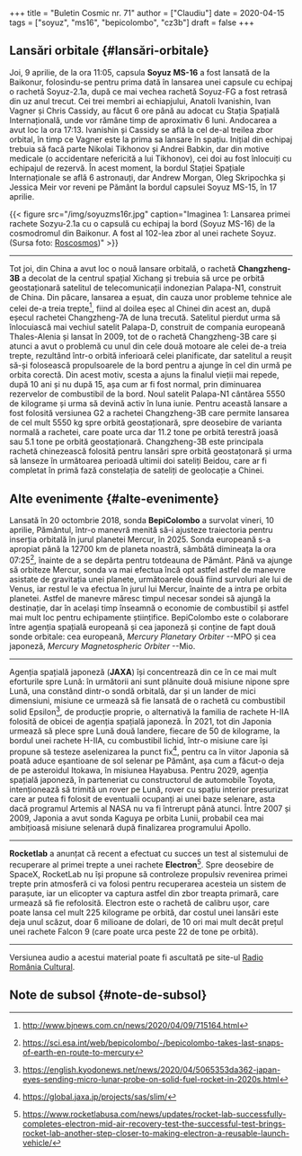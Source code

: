 +++
title = "Buletin Cosmic nr. 71"
author = ["Claudiu"]
date = 2020-04-15
tags = ["soyuz", "ms16", "bepicolombo", "cz3b"]
draft = false
+++

## Lansări orbitale {#lansări-orbitale}

Joi, 9 aprilie, de la ora 11:05, capsula **Soyuz MS-16** a fost lansată de la Baikonur, folosindu-se pentru prima dată în lansarea unei capsule cu echipaj o rachetă Soyuz-2.1a, după ce mai vechea rachetă Soyuz-FG a fost retrasă din uz anul trecut. Cei trei membri ai echiapjului, Anatoli Ivanishin, Ivan Vagner și Chris Cassidy, au făcut 6 ore până au adocat cu Stația Spațială Internațională, unde vor rămâne timp de aproximativ 6 luni. Andocarea a avut loc la ora 17:13. Ivanishin și Cassidy se află la cel de-al treilea zbor orbital, în timp ce Vagner este la prima sa lansare în spațiu. Inițial din echipaj trebuia să facă parte Nikolai Tikhonov și Andrei Babkin, dar din motive medicale (o accidentare nefericită a lui Tikhonov), cei doi au fost înlocuiți cu echipajul de rezervă. În acest moment, la bordul Stației Spațiale Internaționale se află 6 astronauți, dar Andrew Morgan, Oleg Skripochka și Jessica Meir vor reveni pe Pământ la bordul capsulei Soyuz MS-15, în 17 aprilie.

{{< figure src="/img/soyuzms16r.jpg" caption="Imaginea 1: Lansarea primei rachete Sozyu-2.1a cu o capsulă cu echipaj la bord (Soyuz MS-16) de la cosmodromul din Baikonur. A fost al 102-lea zbor al unei rachete Soyuz. (Sursa foto: [Roscosmos](https://twitter.com/roscosmos/status/1248216758969937920))" >}}

---

Tot joi, din China a avut loc o nouă lansare orbitală, o rachetă **Changzheng-3B** a decolat de la centrul spațial Xichang și trebuia să urce pe orbită geostaționară satelitul de telecomunicații indonezian Palapa-N1, construit de China. Din păcare, lansarea a eșuat, din cauza unor probleme tehnice ale celei de-a treia trepte[^fn:1], fiind al doilea eșec al Chinei din acest an, după eșecul rachetei Changzheng-7A de luna trecută. Satelitul pierdut urma să înlocuiască mai vechiul satelit Palapa-D, construit de compania europeană Thales-Alenia și lansat în 2009, tot de o rachetă Changzheng-3B care și atunci a avut o problemă cu unul din cele două motoare ale celei de-a treia trepte, rezultând într-o orbită inferioară celei planificate, dar satelitul a reușit să-și folosească propulsoarele de la bord pentru a ajunge în cel din urmă pe orbita corectă. Din acest motiv, scesta a ajuns la finalul vieții mai repede, după 10 ani și nu după 15, așa cum ar fi fost normal, prin diminuarea rezervelor de combustibil de la bord. Noul satelit Palapa-N1 cântărea 5550 de kilograme și urma să devină activ în luna iunie. Pentru această lansare a fost folosită versiunea G2 a rachetei Changzheng-3B care permite lansarea de cel mult 5550 kg spre orbită geostaționară, spre deosebire de varianta normală a rachetei, care poate urca dar 11.2 tone pe orbită terestră joasă sau 5.1 tone pe orbită geostaționară. Changzheng-3B este principala rachetă chinezească folosită pentru lansări spre orbită geostațonară și urma să lanseze în următoarea perioadă ultimii doi sateliți Beidou, care ar fi completat în primă fază constelația de sateliți de geolocație a Chinei.


## Alte evenimente {#alte-evenimente}

Lansată în 20 octombrie 2018, sonda **BepiColombo** a survolat vineri, 10 aprilie, Pământul, într-o manevră menită să-i ajusteze traiectoria pentru inserția orbitală în jurul planetei Mercur, în 2025. Sonda europeană s-a apropiat până la 12700 km de planeta noastră, sâmbătă dimineața la ora 07:25[^fn:2], înainte de a se depărta pentru totdeauna de Pământ. Până va ajunge să orbiteze Mercur, sonda va mai efectua încă opt astfel astfel de manevre asistate de gravitația unei planete, următoarele două fiind survoluri ale lui de Venus, iar restul le va efectua în jurul lui Mercur, înainte de a intra pe orbita planetei. Astfel de manevre măresc timpul necesar sondei să ajungă la destinație, dar în același timp înseamnă o economie de combustibil și astfel mai mult loc pentru echipamente științifice. BepiColombo este o colaborare între agenția spațială europeană și cea japoneză și conține de fapt două sonde orbitale: cea europeană, _Mercury Planetary Orbiter_ --MPO și cea japoneză, _Mercury Magnetospheric Orbiter_ --Mio.

---

Agenția spațială japoneză (**JAXA**) își concentrează din ce în ce mai mult eforturile spre Lună: în următorii ani sunt plănuite două misiune nipone spre Lună, una constând dintr-o sondă orbitală, dar și un lander de mici dimensiuni, misiune ce urmează să fie lansată de o rachetă cu combustibil solid Epsilon[^fn:3], de producție proprie, o alternativă la familia de rachete H-IIA folosită de obicei de agenția spațială japoneză. În 2021, tot din Japonia urmează să plece spre Lună două landere, fiecare de 50 de kilograme, la bordul unei rachete H-IIA, cu combustibil lichid, într-o misiune care își propune să testeze aselenizarea la punct fix[^fn:4], pentru ca în viitor Japonia să poată aduce eșantioane de sol selenar pe Pământ, așa cum a făcut-o deja de pe asteroidul Itokawa, în misiunea Hayabusa. Pentru 2029, agenția spațială japoneză, în parteneriat cu constructorul de automobile Toyota, intenționează să trimită un rover pe Lună, rover cu spațiu interior presurizat care ar putea fi folosit de eventualii ocupanți ai unei baze selenare, asta dacă programul Artemis al NASA nu va fi întrerupt până atunci. Între 2007 și 2009, Japonia a avut sonda Kaguya pe orbita Lunii, probabil cea mai ambițioasă misiune selenară după finalizarea programului Apollo.

---

**Rocketlab** a anunțat că recent a efectuat cu succes un test al sistemului de recuperare al primei trepte a unei rachete **Electron**[^fn:5]. Spre deosebire de SpaceX, RocketLab nu își propune să controleze propulsiv revenirea primei trepte prin atmosferă ci va folosi pentru recuperarea acesteia un sistem de parașute, iar un elicopter va captura astfel din zbor treapta primară, care urmează să fie refolosită. Electron este o rachetă de calibru ușor, care poate lansa cel mult 225 kilograme pe orbită, dar costul unei lansări este deja unul scăzut, doar 6 milioane de dolari, de 10 ori mai mult decât prețul unei rachete Falcon 9 (care poate urca peste 22 de tone pe orbită).

---

Versiunea audio a acestui material poate fi ascultată pe site-ul [Radio România Cultural](https://radioromaniacultural.ro/buletin-cosmic-nr-71/).


## Note de subsol {#note-de-subsol}

[^fn:1]: <http://www.bjnews.com.cn/news/2020/04/09/715164.html>
[^fn:2]: <https://sci.esa.int/web/bepicolombo/-/bepicolombo-takes-last-snaps-of-earth-en-route-to-mercury>
[^fn:3]: <https://english.kyodonews.net/news/2020/04/5065353da362-japan-eyes-sending-micro-lunar-probe-on-solid-fuel-rocket-in-2020s.html>
[^fn:4]: <https://global.jaxa.jp/projects/sas/slim/>
[^fn:5]: <https://www.rocketlabusa.com/news/updates/rocket-lab-successfully-completes-electron-mid-air-recovery-test-the-successful-test-brings-rocket-lab-another-step-closer-to-making-electron-a-reusable-launch-vehicle/>